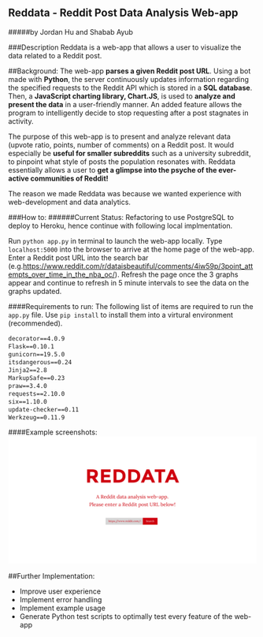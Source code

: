 ## Reddata - Reddit Post Data Analysis Web-app
#####by Jordan Hu and Shabab Ayub

###Description
Reddata is a web-app that allows a user to visualize the data related to a Reddit post. 

##Background:
The web-app **parses a given Reddit post URL**. Using a bot made with **Python**, the server continuously updates information regarding the specified requests to the Reddit API which is stored in a **SQL database**. Then, a **JavaScript charting library, Chart.JS**, is used to **analyze and present the data** in a user-friendly manner. An added feature allows the program to intelligently decide to stop requesting after a post stagnates in activity. 

The purpose of this web-app is to present and analyze relevant data (upvote ratio, points, number of comments) on a Reddit post.  It would especially be **useful for smaller subreddits** such as a university subreddit, to pinpoint what style of posts the population resonates with. Reddata essentially allows a user to **get a glimpse into the psyche of the ever-active communities of Reddit!**

The reason we made Reddata was because we wanted experience with web-development and data analytics. 

###How to:
######Current Status: Refactoring to use PostgreSQL to deploy to Heroku, hence continue with following local implmentation.

Run ```python app.py``` in terminal to launch the web-app locally. Type ```localhost:5000``` into the browser to arrive at the home page of the web-app. Enter a Reddit post URL into the search bar (e.g.https://www.reddit.com/r/dataisbeautiful/comments/4iw59p/3point_attempts_over_time_in_the_nba_oc/). Refresh the page once the 3 graphs appear and continue to refresh in 5 minute intervals to see the data on the graphs updated. 

####Requirements to run:
The following list of items are required to run the ```app.py``` file. Use ```pip install``` to install them into a virtural environment (recommended). 

```
decorator==4.0.9
Flask==0.10.1
gunicorn==19.5.0
itsdangerous==0.24
Jinja2==2.8
MarkupSafe==0.23
praw==3.4.0
requests==2.10.0
six==1.10.0
update-checker==0.11
Werkzeug==0.11.9
```
####Example screenshots:
![alt tag](https://github.com/Gourdam/reddit-post-data-analysis/blob/master/pictures/reddata-index.png)

##Further Implementation: 
- Improve user experience
- Implement error handling
- Implement example usage
- Generate Python test scripts to optimally test every feature of the web-app
